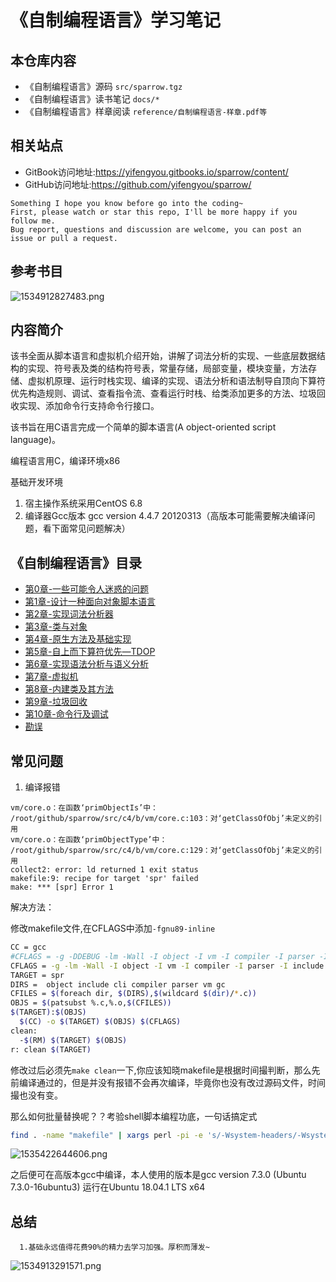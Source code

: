# 《自制编程语言》学习笔记

## 本仓库内容

* 《自制编程语言》源码 ```src/sparrow.tgz```
* 《自制编程语言》读书笔记 ```docs/*```
* 《自制编程语言》样章阅读 ```reference/自制编程语言-样章.pdf等```

## 相关站点

* GitBook访问地址:<https://yifengyou.gitbooks.io/sparrow/content/>
* GitHub访问地址:<https://github.com/yifengyou/sparrow/>

```text
Something I hope you know before go into the coding~
First, please watch or star this repo, I'll be more happy if you follow me.
Bug report, questions and discussion are welcome, you can post an issue or pull a request.
```

## 参考书目

![1534912827483.png](image/1534912827483.png)

## 内容简介

该书全面从脚本语言和虚拟机介绍开始，讲解了词法分析的实现、一些底层数据结构的实现、符号表及类的结构符号表，常量存储，局部变量，模块变量，方法存储、虚拟机原理、运行时栈实现、编译的实现、语法分析和语法制导自顶向下算符优先构造规则、调试、查看指令流、查看运行时栈、给类添加更多的方法、垃圾回收实现、添加命令行支持命令行接口。

该书旨在用C语言完成一个简单的脚本语言(A object-oriented script language)。

编程语言用C，编译环境x86

基础开发环境

1. 宿主操作系统采用CentOS 6.8
2. 编译器Gcc版本 gcc version 4.4.7 20120313（高版本可能需要解决编译问题，看下面常见问题解决）

## 《自制编程语言》目录

* [第0章-一些可能令人迷惑的问题](docs/第0章-一些可能令人迷惑的问题/第0章-一些可能令人迷惑的问题.md)
* [第1章-设计一种面向对象脚本语言](docs/第1章-设计一种面向对象脚本语言/第1章-设计一种面向对象脚本语言.md)
* [第2章-实现词法分析器](docs/第2章-实现词法分析器/第2章-实现词法分析器.md)
* [第3章-类与对象](docs/第3章-类与对象/第3章-类与对象.md)
* [第4章-原生方法及基础实现](docs/第4章-原生方法及基础实现/第4章-原生方法及基础实现.md)
* [第5章-自上而下算符优先—TDOP](docs/第5章-自上而下算符优先—TDOP/第5章-自上而下算符优先—TDOP.md)
* [第6章-实现语法分析与语义分析](docs/第6章-实现语法分析与语义分析/第6章-实现语法分析与语义分析.md)
* [第7章-虚拟机](docs/第7章-虚拟机/第7章-虚拟机.md)
* [第8章-内建类及其方法](docs/第8章-内建类及其方法/第8章-内建类及其方法.md)
* [第9章-垃圾回收](docs/第9章-垃圾回收/第9章-垃圾回收.md)
* [第10章-命令行及调试](docs/第10章-命令行及调试/第10章-命令行及调试.md)
* [勘误](docs/勘误/勘误.md)

## 常见问题

1. 编译报错

```text
vm/core.o：在函数‘primObjectIs’中：
/root/github/sparrow/src/c4/b/vm/core.c:103：对‘getClassOfObj’未定义的引用
vm/core.o：在函数‘primObjectType’中：
/root/github/sparrow/src/c4/b/vm/core.c:129：对‘getClassOfObj’未定义的引用
collect2: error: ld returned 1 exit status
makefile:9: recipe for target 'spr' failed
make: *** [spr] Error 1
```

解决方法：

修改makefile文件,在CFLAGS中添加```-fgnu89-inline```

```bash
CC = gcc
#CFLAGS = -g -DDEBUG -lm -Wall -I object -I vm -I compiler -I parser -I include -I cli -I gc -W -Wstrict-prototypes -Wmissing-prototypes -Wsystem-headers
CFLAGS = -g -lm -Wall -I object -I vm -I compiler -I parser -I include -I cli -I gc -W -Wstrict-prototypes -Wmissing-prototypes -Wsystem-headers -fgnu89-inline
TARGET = spr
DIRS =  object include cli compiler parser vm gc  
CFILES = $(foreach dir, $(DIRS),$(wildcard $(dir)/*.c))
OBJS = $(patsubst %.c,%.o,$(CFILES))
$(TARGET):$(OBJS)
  $(CC) -o $(TARGET) $(OBJS) $(CFLAGS)
clean:
  -$(RM) $(TARGET) $(OBJS)
r: clean $(TARGET)
```

修改过后必须先```make clean```一下,你应该知晓makefile是根据时间撮判断，那么先前编译通过的，但是并没有报错不会再次编译，毕竟你也没有改过源码文件，时间撮也没有变。

那么如何批量替换呢？？考验shell脚本编程功底，一句话搞定式

```bash
find . -name "makefile" | xargs perl -pi -e 's/-Wsystem-headers/-Wsystem-headers -fgnu89-inline/g'
```

![1535422644606.png](image/1535422644606.png)

之后便可在高版本gcc中编译，本人使用的版本是gcc version 7.3.0 (Ubuntu 7.3.0-16ubuntu3) 运行在Ubuntu 18.04.1 LTS x64

## 总结

```text
  1.基础永远值得花费90%的精力去学习加强。厚积而薄发~
```

![1534913291571.png](image/1534913291571.png)
